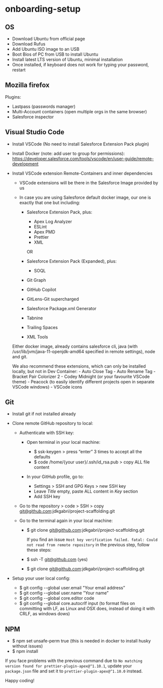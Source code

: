 # onboarding-setup

## OS

-   Download Ubuntu from official page
-   Download Rufus
-   Add Ubuntu ISO image to an USB
-   Boot Bios of PC from USB to install Ubuntu
-   Install latest LTS version of Ubuntu, minimal installation
-   Once installed, if keyboard does not work for typing your password, restart

## Mozilla firefox

Plugins:

-   Lastpass (passwords manager)
-   Multi-Account containers (open multiple orgs in the same browser)
-   Salesforce inspector

## Visual Studio Code

-   Install VSCode (No need to install Salesforce Extension Pack plugin)
-   Install Docker (note: add user to group for permissions): https://developer.salesforce.com/tools/vscode/en/user-guide/remote-development
-   Install VSCode extension Remote-Containers and inner dependencies

    -   VSCode extensions will be there in the Salesforce Image provided by us
    -   In case you are using Salesforce default docker image, our one is exactly that one but including:

        -   Salesforce Extension Pack, plus: 
            -   Apex Log Analyzer 
            -   ESLint 
            -   Apex PMD  
            -   Prettier 
            -   XML

            OR

        -   Salesforce Extension Pack (Expanded), plus:
            -   SOQL

        -   Git Graph
        -   GitHub Copilot
        -   GitLens-Git supercharged
        -   Salesforce Package.xml Generator
        -   Tabnine
        -   Trailing Spaces
        -   XML Tools

    Either docker image, already contains salesforce cli, java (with /usr/lib/jvm/java-11-openjdk-amd64 specified in remote settings), node and git.

    We also recommend these extensions, which can only be installed locally, but not in Dev Container: - Auto Close Tag - Auto Rename Tag - Bracket Pair Colorizer 2 - Codey Midnight (or your favourite VSCode theme) - Peacock (to easily identify different projects open in separate VSCode windows) - VSCode icons

## Git

-   Install git if not installed already
-   Clone remote GitHub repository to local:

    -   Authenticate with SSH key:

        -   Open terminal in your local machine:

            -   $ ssk-keygen > press “enter” 3 times to accept all the defaults
            -   $ code /home/{your user}/.ssh/id_rsa.pub > copy ALL file content

        -   In your GitHub profile, go to:
            -   Settings > SSH and GPG Keys > new SSH key
            -   Leave _Title_ empty, paste ALL content in _Key_ section
            -   Add SSH key

    -   Go to the repository > code > SSH > copy git@github.com:jdkgabri/project-scaffolding.git

    -   Go to the terminal again in your local machine:
        -   $ git clone git@github.com:jdkgabri/project-scaffolding.git

            If you find an issue `Host key verification failed. fatal: Could not read from remote repository` in the previous step, follow these steps: 
        
        - $ ssh -T git@github.com (yes) 
        - $ git clone git@github.com:jdkgabri/project-scaffolding.git

-   Setup your user local config:
    -   $ git config --global user.email "Your email address”
    -   $ git config --global user.name "Your name”
    -   $ git config --global core.editor code
    -   $ git config --global core.autocrlf input (to format files on committing with LF, as Linux and OSX does, instead of doing it with CRLF, as windows dows)

## NPM

-   $ npm set unsafe-perm true (this is needed in docker to install husky without issues)
-   $ npm install

If you face problems with the previous command due to `No matching version found for prettier-plugin-apex@^1.10.1`, update your `package.json` file and set it to `prettier-plugin-apex@^1.10.0` instead.

Happy coding!

